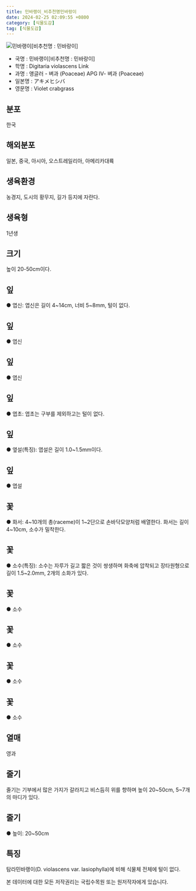 ```yaml
---
title: 민바랭이_비추천명민바랑이
date: 2024-02-25 02:09:55 +0800
category: [식물도감]
tag: [식물도감]
---
```




![민바랭이[비추천명 : 민바랑이]](/fileUpload/plants/basic/Gramineae/Digitaria/14403/14403_1_th2.jpg)
- 국명 : 민바랭이[비추천명 : 민바랑이]
- 학명 : Digitaria violascens Link
- 과명 : 앵글러 - 벼과 (Poaceae) APG Ⅳ- 벼과 (Poaceae)
- 일본명 : アキメヒシバ
- 영문명 : Violet crabgrass


## 분포
한국
## 해외분포
일본, 중국, 아시아, 오스트레일리아, 아메리카대륙
## 생육환경
농경지, 도시의 황무지, 길가 등지에 자란다.
## 생육형
1년생
## 크기
높이 20-50cm이다.
## 잎
● 엽신: 엽신은 길이 4~14cm, 너비 5~8mm, 털이 없다.
## 잎
● 엽신
## 잎
● 엽신
## 잎
● 엽초: 엽초는 구부를 제외하고는 털이 없다.
## 잎
● 옆설(특징): 엽설은 길이 1.0~1.5mm이다.
## 잎
● 엽설
## 꽃
● 화서: 4~10개의 총(raceme)이 1~2단으로 손바닥모양처럼 배열한다. 화서는 길이 4~10cm, 소수가 밀착한다.
## 꽃
● 소수(특징): 소수는 자루가 길고 짧은 것이 쌍생하며 화축에 압착되고 장타원형으로 길이 1.5~2.0mm, 2개의 소화가 있다.
## 꽃
● 소수
## 꽃
● 소수
## 꽃
● 소수
## 꽃
● 소수
## 열매
영과
## 줄기
줄기는 기부에서 많은 가지가 갈라지고 비스듬히 위를 향하며 높이 20~50cm, 5~7개의 마디가 있다.
## 줄기
● 높이: 20~50cm
## 특징
탐라민바랭이(D. violascens var. lasiophylla)에 비해 식물체 전체에 털이 없다.






본 데이터에 대한 모든 저작권리는 국립수목원 또는 원저작자에게 있습니다.
